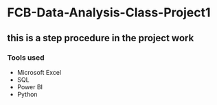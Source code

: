 # FCB-Data-Analysis-Class-Project1
## this is a step procedure in the project work
### Tools used
- Microsoft Excel
- SQL
- Power BI
- Python
